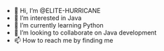 - 👋 Hi, I’m @ELITE-HURRICANE
- 👀 I’m interested in Java
- 🌱 I’m currently learning Python
- 💞️ I’m looking to collaborate on Java development
- 📫 How to reach me by finding me

<!---
ELITE-HURRICANE/ELITE-HURRICANE is a ✨ special ✨ repository because its `README.md` (this file) appears on your GitHub profile.
You can click the Preview link to take a look at your changes.
--->
